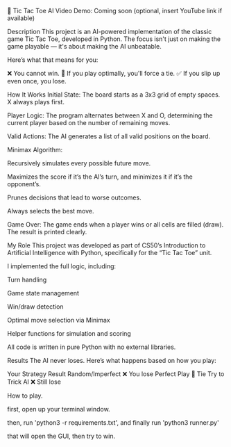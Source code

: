 🧠 Tic Tac Toe AI
Video Demo: Coming soon (optional, insert YouTube link if available)

Description
This project is an AI-powered implementation of the classic game Tic Tac Toe, developed in Python. The focus isn't just on making the game playable — it's about making the AI unbeatable.


Here’s what that means for you:

❌ You cannot win.
🤝 If you play optimally, you'll force a tie.
✅ If you slip up even once, you lose.


How It Works
Initial State:
The board starts as a 3x3 grid of empty spaces. X always plays first.

Player Logic:
The program alternates between X and O, determining the current player based on the number of remaining moves.

Valid Actions:
The AI generates a list of all valid positions on the board.

Minimax Algorithm:

Recursively simulates every possible future move.

Maximizes the score if it’s the AI’s turn, and minimizes it if it’s the opponent’s.

Prunes decisions that lead to worse outcomes.

Always selects the best move.

Game Over:
The game ends when a player wins or all cells are filled (draw). The result is printed clearly.

My Role
This project was developed as part of CS50’s Introduction to Artificial Intelligence with Python, specifically for the “Tic Tac Toe” unit.

I implemented the full logic, including:

Turn handling

Game state management

Win/draw detection

Optimal move selection via Minimax

Helper functions for simulation and scoring

All code is written in pure Python with no external libraries.

Results
The AI never loses. Here’s what happens based on how you play:

Your Strategy	Result
Random/Imperfect	❌ You lose
Perfect Play	🤝 Tie
Try to Trick AI	❌ Still lose

How to play.

first, open up your terminal window.

then, run 'python3 -r requirements.txt', and finally run 'python3 runner.py'

that will open the GUI, then try to win.

